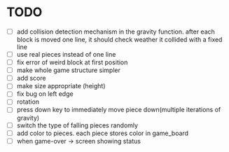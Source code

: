 # TODO

- [ ] add collision detection mechanism in the gravity function. after each block is moved one line, it should check weather it collided with a fixed line
- [ ] use real pieces instead of one line
- [ ] fix error of weird block at first position
- [ ] make whole game structure simpler
- [ ] add score
- [ ] make size appropriate (height)
- [ ] fix bug on left edge
- [ ] rotation
- [ ] press down key to immediately move piece down(multiple iterations of gravity)
- [ ] switch the type of falling pieces randomly
- [ ] add color to pieces. each piece stores color in game_board
- [ ] when game-over -> screen showing  status 